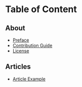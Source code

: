 # Table of Content

## About
* [Preface](articles/preface.md)
* [Contribution Guide](README.md)
* [License](LICENSE.md)

## Articles
* [Article Example](articles/_example.md)